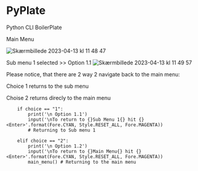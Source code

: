 # PyPlate
Python CLI BoilerPlate


Main Menu

![Skærmbillede 2023-04-13 kl  11 48 47](https://user-images.githubusercontent.com/6802324/231722455-22ec126c-5885-442f-96d1-09074929bf47.png)

Sub menu 1 selected >> Option 1.1
![Skærmbillede 2023-04-13 kl  11 49 57](https://user-images.githubusercontent.com/6802324/231722872-22a3f2c1-336e-4dcb-88ea-75dfdc336198.png)

Please notice, that there are 2 way 2 navigate back to the main menu:

Choice 1 returns to the sub menu

Choise 2 returns direcly to the main menu

        if choice == "1":
            print('\n Option 1.1')
            input('\nTo return to {}Sub Menu 1{} hit {}<Enter>'.format(Fore.CYAN, Style.RESET_ALL, Fore.MAGENTA))
            # Returning to Sub menu 1
        
        elif choice == "2":
            print('\n Option 1.2')
            input('\nTo return to {}Main Menu{} hit {}<Enter>'.format(Fore.CYAN, Style.RESET_ALL, Fore.MAGENTA))
            main_menu() # Returning to the main menu
